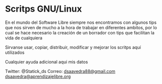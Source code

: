 # Scritps GNU/Linux

En el mundo del Software Libre siempre nos encontramos con algunos tips que nos sirven de mucho a la hora de trabajar en
diferentes ambitos, por lo cual se hace necesario la creación de un borrador con tips que facilitan la vida de cualquiera

Sirvanse usar, copiar, distribuir, modificar y mejorar los scritps aquí utilizados

Cualquier ayuda adicional aqui mis datos

Twitter: @Statick_ds
Correo: dsaavedra88@gmail.com
        dsaavedra@aprendizajelibre.org
